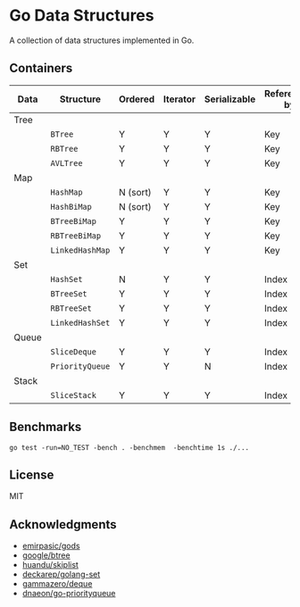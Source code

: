 # Go Data Structures

A collection of data structures implemented in Go.

## Containers

| **Data** | **Structure**   | **Ordered** | **Iterator** | **Serializable** | **Referenced by** | **Implemented** |
| -------- | --------------- | ----------- | ------------ | ---------------- | ----------------- | --------------- |
| Tree     |                 |             |              |                  |                   |                 |
|          | `BTree`         | Y           | Y            | Y                | Key               | √               |
|          | `RBTree`        | Y           | Y            | Y                | Key               | √               |
|          | `AVLTree`       | Y           | Y            | Y                | Key               | √               |
| Map      |                 |             |              |                  |                   |                 |
|          | `HashMap`       | N (sort)    | Y            | Y                | Key               | √               |
|          | `HashBiMap`     | N (sort)    | Y            | Y                | Key               | √               |
|          | `BTreeBiMap`    | Y           | Y            | Y                | Key               | √               |
|          | `RBTreeBiMap`   | Y           | Y            | Y                | Key               | √               |
|          | `LinkedHashMap` | Y           | Y            | Y                | Key               | √               |
| Set      |                 |             |              |                  |                   |                 |
|          | `HashSet`       | N           | Y            | Y                | Index             | √               |
|          | `BTreeSet`      | Y           | Y            | Y                | Index             | √               |
|          | `RBTreeSet`     | Y           | Y            | Y                | Index             | √               |
|          | `LinkedHashSet` | Y           | Y            | Y                | Index             | √               |
| Queue    |                 |             |              |                  |                   |                 |
|          | `SliceDeque`    | Y           | Y            | Y                | Index             | √               |
|          | `PriorityQueue` | Y           | Y            | N                | Index             | √               |
| Stack    |                 |             |              |                  |                   |                 |
|          | `SliceStack`    | Y           | Y            | Y                | Index             | √               |

## Benchmarks

```shell
go test -run=NO_TEST -bench . -benchmem  -benchtime 1s ./...
```

## License

MIT

## Acknowledgments

- [emirpasic/gods](https://github.com/emirpasic/gods)
- [google/btree](https://github.com/google/btree/tree/master)
- [huandu/skiplist](https://github.com/huandu/skiplist)
- [deckarep/golang-set](https://github.com/deckarep/golang-set)
- [gammazero/deque](https://github.com/gammazero/deque)
- [dnaeon/go-priorityqueue](https://github.com/dnaeon/go-priorityqueue)
